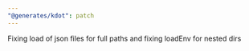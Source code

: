 ```yaml
---
"@generates/kdot": patch
---
```


Fixing load of json files for full paths and fixing loadEnv for nested dirs
